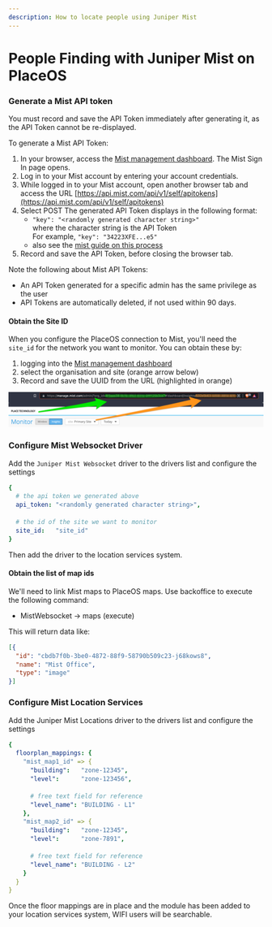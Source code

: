 ```yaml
---
description: How to locate people using Juniper Mist
---
```


# People Finding with Juniper Mist on PlaceOS

### Generate a Mist API token

You must record and save the API Token immediately after generating it, as the API Token cannot be re-displayed.

To generate a Mist API Token:

1. In your browser, access the [Mist management dashboard](https://manage.mist.com). The Mist Sign In page opens.
2. Log in to your Mist account by entering your account credentials.
3. While logged in to your Mist account, open another browser tab and access the URL [https://api.mist.com/api/v1/self/apitokens](https://api.mist.com/api/v1/self/apitokens)
4. Select POST The generated API Token displays in the following format:
   * `"key": "<randomly generated character string>"`\
     where the character string is the API Token\
     For example, `"key": "34223XFE...e5"`
   * also see the [mist guide on this process](https://api-class.mist.com/rest/create/api\_tokens/)
5. Record and save the API Token, before closing the browser tab.

Note the following about Mist API Tokens:

* An API Token generated for a specific admin has the same privilege as the user
* API Tokens are automatically deleted, if not used within 90 days.

#### Obtain the Site ID

When you configure the PlaceOS connection to Mist, you'll need the `site_id` for the network you want to monitor. You can obtain these by:

1. logging into the [Mist management dashboard](https://manage.mist.com)
2. select the organisation and site (orange arrow below)
3. Record and save the UUID from the URL (highlighted in orange)

![Org ID (green), Site ID (orange)](<../../.gitbook/assets/image (5).png>)

### Configure Mist Websocket Driver

Add the `Juniper Mist Websocket` driver to the drivers list and configure the settings

```yaml
{
  # the api token we generated above
  api_token: "<randomly generated character string>",

  # the id of the site we want to monitor
  site_id:   "site_id"
}
```

Then add the driver to the location services system.

#### Obtain the list of map ids

We'll need to link Mist maps to PlaceOS maps. Use backoffice to execute the following command:

* MistWebsocket -> maps (execute)

This will return data like:

```json
[{
  "id": "cbdb7f0b-3be0-4872-88f9-58790b509c23-j68kows8",
  "name": "Mist Office",
  "type": "image"
}]
```

### Configure Mist Location Services

Add the Juniper Mist Locations driver to the drivers list and configure the settings

```yaml
{
  floorplan_mappings: {
    "mist_map1_id" => {
      "building":   "zone-12345",
      "level":      "zone-123456",
      
      # free text field for reference
      "level_name": "BUILDING - L1"
    },
    "mist_map2_id" => {
      "building":   "zone-12345",
      "level":      "zone-7891",
      
      # free text field for reference
      "level_name": "BUILDING - L2"
    }
  }
}
```

Once the floor mappings are in place and the module has been added to your location services system, WIFI users will be searchable.
